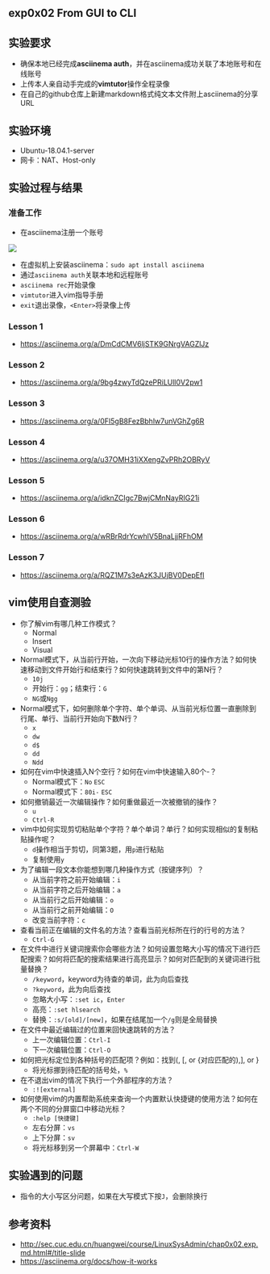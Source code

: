 ## exp0x02 From GUI to CLI

## 实验要求

- 确保本地已经完成**asciinema auth**，并在asciinema成功关联了本地账号和在线账号
- 上传本人亲自动手完成的**vimtutor**操作全程录像
- 在自己的github仓库上新建markdown格式纯文本文件附上asciinema的分享URL

## 实验环境

- Ubuntu-18.04.1-server
- 网卡：NAT、Host-only

## 实验过程与结果

### 准备工作

- 在asciinema注册一个账号

![](/img/asciinema-id.png)

- 在虚拟机上安装asciinema：`sudo apt install asciinema`
- 通过`asciinema auth`关联本地和远程账号
- `asciinema rec`开始录像
- `vimtutor`进入vim指导手册
- `exit`退出录像，`<Enter>`将录像上传

### Lesson 1

- https://asciinema.org/a/DmCdCMV6ljSTK9GNrgVAGZlJz

### Lesson 2

- https://asciinema.org/a/9bg4zwyTdQzePRiLUll0V2pw1

### Lesson 3

- https://asciinema.org/a/0FI5gB8FezBbhlw7unVGhZg6R

### Lesson 4

- https://asciinema.org/a/u37OMH31iXXengZvPRh2OBRyV

### Lesson 5

- https://asciinema.org/a/idknZCIgc7BwjCMnNayRIG21i

### Lesson 6

- https://asciinema.org/a/wRBrRdrYcwhlV5BnaLjjRFhOM

### Lesson 7

- https://asciinema.org/a/RQZ1M7s3eAzK3JUjBV0DepEfI

## vim使用自查测验

- 你了解vim有哪几种工作模式？
  - Normal
  - Insert
  - Visual
- Normal模式下，从当前行开始，一次向下移动光标10行的操作方法？如何快速移动到文件开始行和结束行？如何快速跳转到文件中的第N行？
  - `10j`
  - 开始行：`gg`；结束行：`G`
  - `NG`或`Ngg`
- Normal模式下，如何删除单个字符、单个单词、从当前光标位置一直删除到行尾、单行、当前行开始向下数N行？
  - `x`
  - `dw`
  - `d$`
  - `dd`
  - `Ndd`
- 如何在vim中快速插入N个空行？如何在vim中快速输入80个-？
  - Normal模式下：`No` `ESC`
  - Normal模式下：`80i-` `ESC`
- 如何撤销最近一次编辑操作？如何重做最近一次被撤销的操作？
  - `u`
  - `Ctrl-R`
- vim中如何实现剪切粘贴单个字符？单个单词？单行？如何实现相似的复制粘贴操作呢？
  - `d`操作相当于剪切，同第3题，用`p`进行粘贴
  - 复制使用`y`
- 为了编辑一段文本你能想到哪几种操作方式（按键序列）？
  - 从当前字符之前开始编辑：`i`
  - 从当前字符之后开始编辑：`a`
  - 从当前行之后开始编辑：`o`
  - 从当前行之前开始编辑：`O`
  - 改变当前字符：`c`
- 查看当前正在编辑的文件名的方法？查看当前光标所在行的行号的方法？
  - `Ctrl-G`
- 在文件中进行关键词搜索你会哪些方法？如何设置忽略大小写的情况下进行匹配搜索？如何将匹配的搜索结果进行高亮显示？如何对匹配到的关键词进行批量替换？
  - `/keyword`，keyword为待查的单词，此为向后查找
  - `?keyword`，此为向后查找
  - 忽略大小写：`:set ic`，`Enter`
  - 高亮：`:set hlsearch`
  - 替换：`:s/[old]/[new]`，如果在结尾加一个`/g`则是全局替换
- 在文件中最近编辑过的位置来回快速跳转的方法？
  - 上一次编辑位置：`Ctrl-I`
  - 下一次编辑位置：`Ctrl-O`
- 如何把光标定位到各种括号的匹配项？例如：找到(, [, or {对应匹配的),], or }
  - 将光标挪到待匹配的括号处，`%`
- 在不退出vim的情况下执行一个外部程序的方法？
  - `:![external]`
- 如何使用vim的内置帮助系统来查询一个内置默认快捷键的使用方法？如何在两个不同的分屏窗口中移动光标？
  - `:help [快捷键]`
  - 左右分屏：`vs`
  - 上下分屏：`sv`
  - 将光标移到另一个屏幕中：`Ctrl-W`

## 实验遇到的问题

- 指令的大小写区分问题，如果在大写模式下按`J`，会删除换行

## 参考资料

- http://sec.cuc.edu.cn/huangwei/course/LinuxSysAdmin/chap0x02.exp.md.html#/title-slide
- https://asciinema.org/docs/how-it-works